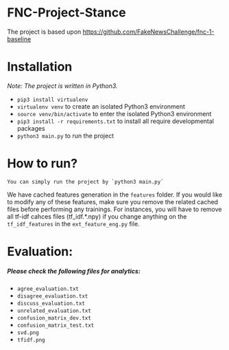 # FNC-Project-Stance

The project is based upon https://github.com/FakeNewsChallenge/fnc-1-baseline

# Installation
*Note: The project is written in Python3.*
- `pip3 install virtualenv`
- `virtualenv venv` to create an isolated Python3 environment
- `source venv/bin/activate` to enter the isolated Python3 environment
- `pip3 install -r requirements.txt` to install all require developmental packages
- `python3 main.py` to run the project
 
# How to run?
    You can simply run the project by `python3 main.py`
    
We have cached features generation in the `features` folder. If you would like to modify any of these features, make sure you remove the related cached files before performing any trainings. For instances, you will have to remove all tf-idf cahces files (tf_idf.*.npy) if you change anything on the `tf_idf_features` in the `ext_feature_eng.py` file.

# Evaluation:
##### Please check the following files for analytics:
* `agree_evaluation.txt`
* `disagree_evaluation.txt`
* `discuss_evaluation.txt`
* `unrelated_evaluation.txt`
* `confusion_matrix_dev.txt`
* `confusion_matrix_test.txt`
* `svd.png`
* `tfidf.png`
